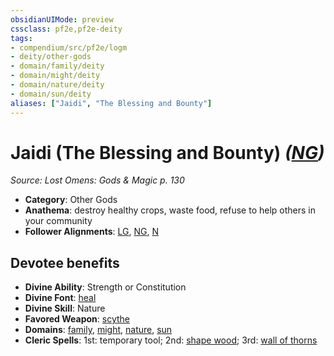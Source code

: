 ```yaml
---
obsidianUIMode: preview
cssclass: pf2e,pf2e-deity
tags:
- compendium/src/pf2e/logm
- deity/other-gods
- domain/family/deity
- domain/might/deity
- domain/nature/deity
- domain/sun/deity
aliases: ["Jaidi", "The Blessing and Bounty"]
---
```

# Jaidi (The Blessing and Bounty) *([NG](../../../rules/traits/neutral-good-b1.md))*  
*Source: Lost Omens: Gods & Magic p. 130*  

- **Category**: Other Gods
- **Anathema**: destroy healthy crops, waste food, refuse to help others in your community
- **Follower Alignments**: [LG](../../../rules/traits/lawful-goo-b1.md), [NG](../../../rules/traits/neutral-good-b1.md), [N](../../../rules/traits/neutral-b1.md)

## Devotee benefits

- **Divine Ability**: Strength or Constitution
- **Divine Font**: [heal](../../spells/heal.md)
- **Divine Skill**: Nature
- **Favored Weapon**: [scythe](../../equipment/items/scythe.md)
- **Domains**: [family](../domains.md#Family), [might](../domains.md#Might), [nature](../domains.md#Nature), [sun](../domains.md#Sun)
- **Cleric Spells**: 1st: temporary tool; 2nd: [shape wood](../../spells/shape-wood.md); 3rd: [wall of thorns](../../spells/wall-of-thorns.md)